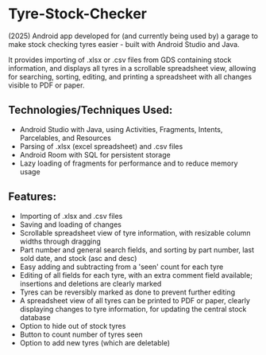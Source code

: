 # Tyre-Stock-Checker
(2025) Android app developed for (and currently being used by) a garage to make stock checking tyres easier - built with Android Studio and Java.

It provides importing of .xlsx or .csv files from GDS containing stock information, and displays all tyres in a scrollable spreadsheet view, allowing for searching, sorting, editing, and printing a spreadsheet with all changes visible to PDF or paper.

## Technologies/Techniques Used:
- Android Studio with Java, using Activities, Fragments, Intents, Parcelables, and Resources
- Parsing of .xlsx (excel spreadsheet) and .csv files
- Android Room with SQL for persistent storage
- Lazy loading of fragments for performance and to reduce memory usage

## Features:
- Importing of .xlsx and .csv files
- Saving and loading of changes
- Scrollable spreadsheet view of tyre information, with resizable column widths through dragging
- Part number and general search fields, and sorting by part number, last sold date, and stock (asc and desc)
- Easy adding and subtracting from a 'seen' count for each tyre
- Editing of all fields for each tyre, with an extra comment field available; insertions and deletions are clearly marked
- Tyres can be reversibly marked as done to prevent further editing
- A spreadsheet view of all tyres can be printed to PDF or paper, clearly displaying changes to tyre information, for updating the central stock database
- Option to hide out of stock tyres
- Button to count number of tyres seen
- Option to add new tyres (which are deletable)
